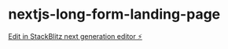 # nextjs-long-form-landing-page

[Edit in StackBlitz next generation editor ⚡️](https://stackblitz.com/~/github.com/alexgenovese/nextjs-long-form-landing-page)